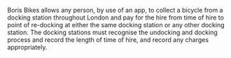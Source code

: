 Boris Bikes allows any person, by use of an app, to collect a bicycle from a docking station throughout London and pay for the hire from time of hire to point of re-docking at either the same docking station or any other docking station.  The docking stations must recognise the undocking and docking process and record the length of time of hire, and record any charges appropriately.
